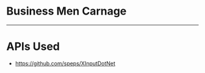 # Business Men Carnage


-----------------------------
# APIs Used
- https://github.com/speps/XInputDotNet
